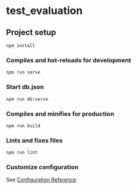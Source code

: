 # test_evaluation

## Project setup
```
npm install
```

### Compiles and hot-reloads for development
```
npm run serve
```

### Start db.json
```
npm run db:serve
```

### Compiles and minifies for production
```
npm run build
```

### Lints and fixes files
```
npm run lint
```

### Customize configuration
See [Configuration Reference](https://cli.vuejs.org/config/).
